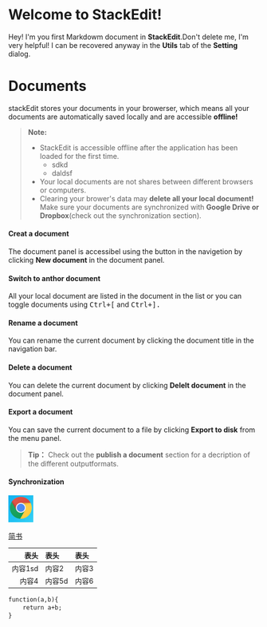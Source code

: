 # Welcome to StackEdit!

Hey! I'm you first Markdowm document in **StackEdit**.Don't delete me, I'm very helpful! I can be recovered anyway in the **Utils** tab of the **Setting** dialog.

# Documents

stackEdit stores your documents in your browerser, which means all your documents are automatically saved locally and are accessible **offline!**

> **Note:**
> * StackEdit is accessible offline after the application has been loaded for the first time.
>    * sdkd 
>    * daldsf
> * Your local documents are not shares between different browsers or computers.
> * Clearing your brower's data may **delete all your local document!** Make sure your documents are synchronized with **Google Drive or Dropbox**(check out the synchronization section).

#### Creat a document

The document panel is accessibel using the button in the navigetion by clicking **New document** in the document panel.

#### Switch to anthor document

All your local document are listed in the document in the list or you can toggle documents using <kbd>Ctrl+[</kbd> and <kbd> Ctrl+].

#### Rename a document 

You can rename the current document by clicking the document title in the navigation bar.

#### Delete a document

You can delete the current document by clicking **Delelt document** in the document panel.

#### Export a document 

You can save the current document to a file by clicking **Export to disk** from the menu panel.

> **Tip：** Check out the **publish a document** section for a decription of the different outputformats.

#### Synchronization

![缩略图](google.png "googel")

[简书](http://jianshu.com)

|表头 | 表头 | 表头|
|--:|:--|:--|
|内容1sd   | 内容2 | 内容3|
|内容4 | 内容5d| 内容6|

    function(a,b){
        return a+b;
    }
